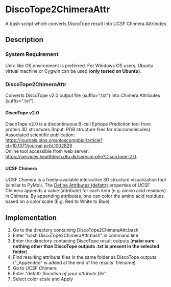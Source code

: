 # DiscoTope2ChimeraAttr
A bash script which converts DiscoTope result into UCSF Chimera Attributes

## Description
### System Requirement
Unix-like OS environment is preferred. For Windows OS users, Ubuntu virtual machine or Cygwin can be used (**only tested on Ubuntu**).

### DiscoTope2ChimeraAttr
Converts DiscoTope v2.0 output file (suffix=".txt") into Chimera Attributes (suffix=".txt").

#### DiscoTope v2.0
DiscoTope v2.0 is a discontinuous B-cell Epitope Prediction tool from protein 3D structures (Input: PDB structure files for macromolecules). <br />
Associated scientific publication: https://journals.plos.org/ploscompbiol/article?id=10.1371/journal.pcbi.1002829 <br />
Online tool accessible from web server: https://services.healthtech.dtu.dk/service.php?DiscoTope-2.0.

#### UCSF Chimera
UCSF Chimera is a freely-available interactive 3D structure visualization tool (similar to PyMol). The [Define Attributes (defattr)](https://www.cgl.ucsf.edu/chimera/docs/ContributedSoftware/defineattrib/defineattrib.html) properties of UCSF Chimera appends a value (attribute) for each item (e.g. amino acid residues) in Chimera. By appending attributes, one can color the amino acid residues based on a color scale (E.g. Red to White to Blue).

## Implementation
1. Go to the directory containing DiscoTope2ChimeraAttr.bash
1. Enter "bash DiscoTope2ChimeraAttr.bash" in command line
1. Enter the directory containing DiscoTope result outputs (**make sure nothing other than DiscoTope outputs .txt is present in the selected folder**)
1. Find resulting attribute files in the same folder as DiscoTope outputs ("\_Appended" is added at the end of the results' filename)
1. Go to UCSF Chimera
1. Enter "defattr /*location of your attribute file*"
1. Select color scale and Apply
